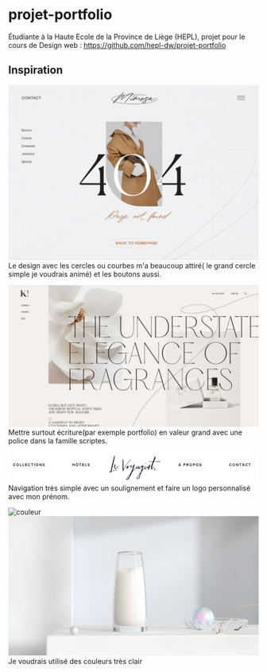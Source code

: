 # projet-portfolio
Étudiante à la Haute Ecole de la Province de Liège (HEPL), projet pour le cours de Design web : https://github.com/hepl-dw/projet-portfolio

## Inspiration 
![inspiration_site](./images/Design1.JPG)
Le design avec les cercles ou courbes m'a beaucoup attiré( le grand cercle simple je voudrais animé) et les boutons aussi. 

![inspiration_site](./images/Design2.JPG)
Mettre surtout écriture(par exemple portfolio) en valeur grand avec une police dans la famille scriptes.

![menu](./images/Menu.JPG)
Navigation très simple avec un soulignement et faire un logo personnalisé avec mon prénom.

![couleur](./images/Palette_de_couleur.JPG)
![couleur](./images/Photo2.JPG) 
Je voudrais utilisé des couleurs très clair
